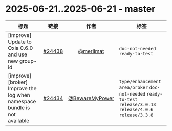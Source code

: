 # 2025-06-21..2025-06-21 - master
| 标题 | 链接 | 作者 | 标签 |
| - | :--: | :--: | - |
| [improve] Update to Oxia 0.6.0 and use new group-id | [#24438](https://github.com/apache/pulsar/pull/24438) | [@merlimat](https://github.com/merlimat) | `doc-not-needed` `ready-to-test`  | 
| [improve][broker] Improve the log when namespace bundle is not available | [#24434](https://github.com/apache/pulsar/pull/24434) | [@BewareMyPower](https://github.com/BewareMyPower) | `type/enhancement` `area/broker` `doc-not-needed` `ready-to-test` `release/3.0.13` `release/4.0.6` `release/3.3.8`  | 
